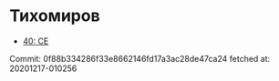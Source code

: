 # Тихомиров
- [40: CE](40.md)

Commit: 0f88b334286f33e8662146fd17a3ac28de47ca24
 fetched at: 20201217-010256
